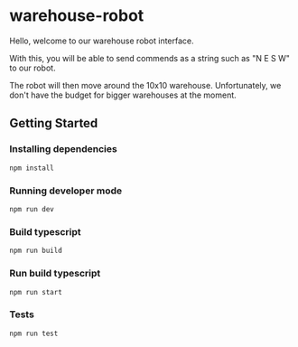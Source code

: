 # warehouse-robot

Hello, welcome to our warehouse robot interface.

With this, you will be able to send commends as a string such as "N E S W" to our robot.

The robot will then move around the 10x10 warehouse. Unfortunately, we don't have the budget for bigger warehouses at the moment.

## Getting Started

### Installing dependencies

`npm install`

### Running developer mode

`npm run dev`

### Build typescript

`npm run build`

### Run build typescript

`npm run start`

### Tests

`npm run test`
